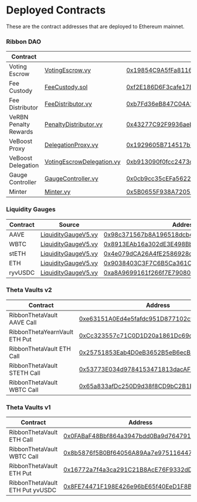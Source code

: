 # Deployed Contracts

These are the contract addresses that are deployed to Ethereum mainnet.

### Ribbon DAO

| Contract              |                                                                                                                                     | Address                                                                                                               |
| --------------------- | ----------------------------------------------------------------------------------------------------------------------------------- | --------------------------------------------------------------------------------------------------------------------- |
| Voting Escrow         | [VotingEscrow.vy](https://github.com/ribbon-finance/governance/blob/main/contracts/rbn-staking/VotingEscrow.vy)                     | [0x19854C9A5fFa8116f48f984bDF946fB9CEa9B5f7](https://etherscan.io/address/0x19854C9A5fFa8116f48f984bDF946fB9CEa9B5f7) |
| Fee Custody           | [FeeCustody.sol](https://github.com/ribbon-finance/governance/blob/main/contracts/rbn-staking/FeeCustody.sol)                       | [0xf2E186D6F3cafe17BCc89c50133CFbc2DB6CF55a](https://etherscan.io/address/0xf2E186D6F3cafe17BCc89c50133CFbc2DB6CF55a) |
| Fee Distributor       | [FeeDistributor.vy](https://github.com/ribbon-finance/governance/blob/main/contracts/rbn-staking/FeeDistributor.vy)                 | [0xb7Fd36eB847C04A144FAb717e85B94DA1d8c9b4e](https://etherscan.io/address/0xb7Fd36eB847C04A144FAb717e85B94DA1d8c9b4e) |
| VeRBN Penalty Rewards | [PenaltyDistributor.vy](https://github.com/ribbon-finance/governance/blob/main/contracts/rbn-staking/PenaltyDistributor.vy)         | [0x43277C92F9936aeb5d6A2713a44Cd2f096f171cC](https://etherscan.io/address/0x43277C92F9936aeb5d6A2713a44Cd2f096f171cC) |
| VeBoost Proxy         | [DelegationProxy.vy](https://github.com/ribbon-finance/governance/blob/main/contracts/rbn-staking/DelegationProxy.vy)               | [0x1929605B714517b76bB733198E0f3C3D4ab08608](https://etherscan.io/address/0x1929605B714517b76bB733198E0f3C3D4ab08608) |
| VeBoost Delegation    | [VotingEscrowDelegation.vy](https://github.com/ribbon-finance/governance/blob/main/contracts/rbn-staking/VotingEscrowDelegation.vy) | [0xb913090f0fcc2473dfcceaf41653a806bcb85fab](https://etherscan.io/address/0xb913090f0fcc2473dfcceaf41653a806bcb85fab) |
| Gauge Controller      | [GaugeController.vy](https://github.com/ribbon-finance/governance/blob/main/contracts/rbn-staking/GaugeController.vy)               | [0x0cb9cc35cEFa5622E8d25aF36dD56DE142eF6415](https://etherscan.io/address/0x0cb9cc35cEFa5622E8d25aF36dD56DE142eF6415) |
| Minter                | [Minter.vy](https://github.com/ribbon-finance/governance/blob/main/contracts/tvl-staking/Minter.vy)                                 | [0x5B0655F938A72052c46d2e94D206ccB6FF625A3A](https://etherscan.io/address/0x5B0655F938A72052c46d2e94D206ccB6FF625A3A) |

### Liquidity Gauges

| Contract | Source                                                                                                                  | Address                                                                                                               |
| -------- | ----------------------------------------------------------------------------------------------------------------------- | --------------------------------------------------------------------------------------------------------------------- |
| AAVE     | [LiquidityGaugeV5.vy](https://github.com/ribbon-finance/governance/blob/main/contracts/tvl-staking/LiquidityGaugeV5.vy) | [0x98c371567b8A196518dcb4A4383387A2C7339382](https://etherscan.io/address/0x98c371567b8A196518dcb4A4383387A2C7339382) |
| WBTC     | [LiquidityGaugeV5.vy](https://github.com/ribbon-finance/governance/blob/main/contracts/tvl-staking/LiquidityGaugeV5.vy) | [0x8913EAb16a302dE3E498BbA39940e7A55c0B9325](https://etherscan.io/address/0x8913EAb16a302dE3E498BbA39940e7A55c0B9325) |
| stETH    | [LiquidityGaugeV5.vy](https://github.com/ribbon-finance/governance/blob/main/contracts/tvl-staking/LiquidityGaugeV5.vy) | [0x4e079dCA26A4fE2586928c1319b20b1bf9f9be72](https://etherscan.io/address/0x4e079dCA26A4fE2586928c1319b20b1bf9f9be72) |
| ETH      | [LiquidityGaugeV5.vy](https://github.com/ribbon-finance/governance/blob/main/contracts/tvl-staking/LiquidityGaugeV5.vy) | [0x9038403C3F7C6B5Ca361C82448DAa48780D7C8Bd](https://etherscan.io/address/0x9038403C3F7C6B5Ca361C82448DAa48780D7C8Bd) |
| ryvUSDC  | [LiquidityGaugeV5.vy](https://github.com/ribbon-finance/governance/blob/main/contracts/tvl-staking/LiquidityGaugeV5.vy) | [0xa8A9699161f266f7E79080ca0b65210820BE8732](https://etherscan.io/address/0xa8A9699161f266f7E79080ca0b65210820BE8732) |

### Theta Vaults v2

| Contract                      | Address                                                                                                               |
| ----------------------------- | --------------------------------------------------------------------------------------------------------------------- |
| RibbonThetaVault AAVE Call    | [0xe63151A0Ed4e5fafdc951D877102cf0977Abd365](https://etherscan.io/address/0xe63151A0Ed4e5fafdc951D877102cf0977Abd365) |
| RibbonThetaYearnVault ETH Put | [0xCc323557c71C0D1D20a1861Dc69c06C5f3cC9624](https://etherscan.io/address/0xCc323557c71C0D1D20a1861Dc69c06C5f3cC9624) |
| RibbonThetaVault ETH Call     | [0x25751853Eab4D0eB3652B5eB6ecB102A2789644B](https://etherscan.io/address/0x25751853Eab4D0eB3652B5eB6ecB102A2789644B) |
| RibbonThetaVault STETH Call   | [0x53773E034d9784153471813dacAFF53dBBB78E8c](https://etherscan.io/address/0x53773E034d9784153471813dacAFF53dBBB78E8c) |
| RibbonThetaVault WBTC Call    | [0x65a833afDc250D9d38f8CD9bC2B1E3132dB13B2F](https://etherscan.io/address/0x65a833afDc250D9d38f8CD9bC2B1E3132dB13B2F) |

### Theta Vaults v1

| Contract                        | Address                                                                                                               |
| ------------------------------- | --------------------------------------------------------------------------------------------------------------------- |
| RibbonThetaVault ETH Call       | [0x0FABaF48Bbf864a3947bdd0Ba9d764791a60467A](https://etherscan.io/address/0x0FABaF48Bbf864a3947bdd0Ba9d764791a60467A) |
| RibbonThetaVault WBTC Call      | [0x8b5876f5B0Bf64056A89Aa7e97511644758c3E8c](https://etherscan.io/address/0x8b5876f5B0Bf64056A89Aa7e97511644758c3E8c) |
| RibbonThetaVault ETH Put        | [0x16772a7f4a3ca291C21B8AcE76F9332dDFfbb5Ef](https://etherscan.io/address/0x16772a7f4a3ca291C21B8AcE76F9332dDFfbb5Ef) |
| RibbonThetaVault ETH Put yvUSDC | [0x8FE74471F198E426e96bE65f40EeD1F8BA96e54f](https://etherscan.io/address/0x8FE74471F198E426e96bE65f40EeD1F8BA96e54f) |
